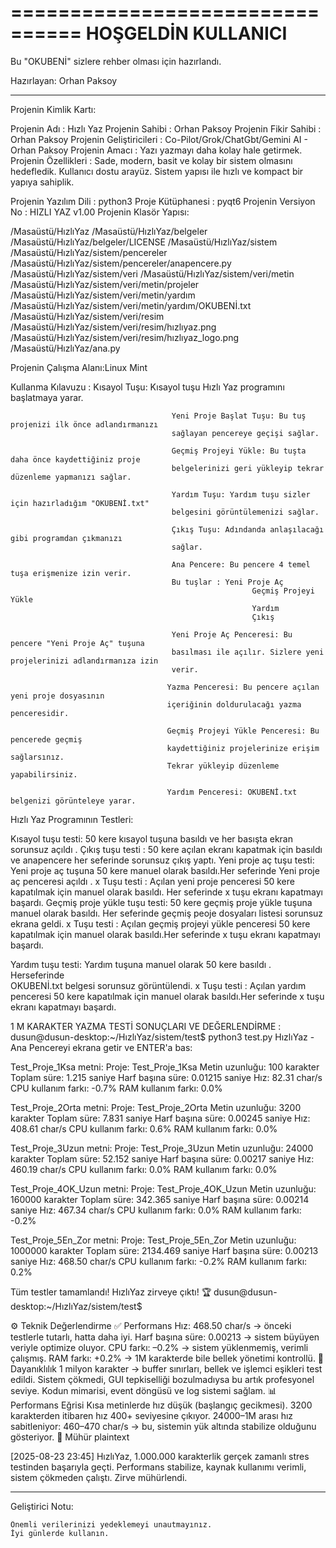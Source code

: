 ================================
  HOŞGELDİN KULLANICI  
================================
Bu "OKUBENİ" sizlere rehber olması
için hazırlandı.

Hazırlayan: Orhan Paksoy

----------------------------------------

Projenin Kimlik Kartı:

Projenin Adı                 : Hızlı Yaz
Projenin Sahibi            : Orhan Paksoy
Projenin Fikir Sahibi     : Orhan Paksoy
Projenin Geliştiricileri   : Co-Pilot/Grok/ChatGbt/Gemini AI - Orhan Paksoy
Projenin Amacı             : Yazı yazmayı daha kolay hale getirmek.
Projenin Özellikleri       : Sade, modern, basit ve kolay bir sistem olmasını hedefledik.
                                       Kullanıcı dostu arayüz. Sistem yapısı ile hızlı ve kompact bir
                                       yapıya sahiplik.
                                       
Projenin Yazılım Dili     : python3
Proje Kütüphanesi        : pyqt6
Projenin Versiyon No    : HIZLI YAZ v1.00
Projenin Klasör Yapısı:

/Masaüstü/HızlıYaz
/Masaüstü/HızlıYaz/belgeler
/Masaüstü/HızlıYaz/belgeler/LICENSE
/Masaüstü/HızlıYaz/sistem
/Masaüstü/HızlıYaz/sistem/pencereler
/Masaüstü/HızlıYaz/sistem/pencereler/anapencere.py
/Masaüstü/HızlıYaz/sistem/veri
/Masaüstü/HızlıYaz/sistem/veri/metin
/Masaüstü/HızlıYaz/sistem/veri/metin/projeler
/Masaüstü/HızlıYaz/sistem/veri/metin/yardım
/Masaüstü/HızlıYaz/sistem/veri/metin/yardım/OKUBENİ.txt
/Masaüstü/HızlıYaz/sistem/veri/resim
/Masaüstü/HızlıYaz/sistem/veri/resim/hızlıyaz.png
/Masaüstü/HızlıYaz/sistem/veri/resim/hızlıyaz_logo.png
/Masaüstü/HızlıYaz/ana.py

Projenin Çalışma Alanı:Linux Mint

Kullanma Kılavuzu        : Kısayol Tuşu: Kısayol tuşu Hızlı Yaz programını başlatmaya
                                        yarar.

                                        Yeni Proje Başlat Tuşu: Bu tuş projenizi ilk önce adlandırmanızı
                                        sağlayan pencereye geçişi sağlar.

                                        Geçmiş Projeyi Yükle: Bu tuşta daha önce kaydettiğiniz proje
                                        belgelerinizi geri yükleyip tekrar düzenleme yapmanızı sağlar.

                                        Yardım Tuşu: Yardım tuşu sizler için hazırladığım "OKUBENİ.txt"
                                        belgesini görüntülemenizi sağlar.

                                        Çıkış Tuşu: Adındanda anlaşılacağı gibi programdan çıkmanızı
                                        sağlar.

                                        Ana Pencere: Bu pencere 4 temel tuşa erişmenize izin verir.
                                        Bu tuşlar : Yeni Proje Aç
                                                          Geçmiş Projeyi Yükle
                                                          Yardım
                                                          Çıkış                            

                                        Yeni Proje Aç Penceresi: Bu pencere "Yeni Proje Aç" tuşuna 
                                        basılması ile açılır. Sizlere yeni projelerinizi adlandırmanıza izin
                                        verir.

                                       Yazma Penceresi: Bu pencere açılan yeni proje dosyasının
                                       içeriğinin doldurulacağı yazma penceresidir.

                                       Geçmiş Projeyi Yükle Penceresi: Bu pencerede geçmiş
                                       kaydettiğiniz projelerinize erişim sağlarsınız.   
                                       Tekrar yükleyip düzenleme yapabilirsiniz.

                                       Yardım Penceresi: OKUBENİ.txt belgenizi görünteleye yarar.

Hızlı Yaz Programının Testleri:

Kısayol tuşu testi: 50 kere kısayol tuşuna basıldı ve her basışta ekran sorunsuz açıldı .
Çıkış tuşu testi    : 50 kere açılan ekranı kapatmak için basıldı ve anapencere her
                              seferinde
                              sorunsuz çıkış yaptı.
Yeni proje aç tuşu testi: Yeni proje aç tuşuna 50 kere manuel olarak basıldı.Her seferinde 
                              Yeni proje aç penceresi açıldı .
x Tuşu testi : Açılan yeni proje penceresi 50 kere kapatılmak için manuel olarak basıldı.
                     Her seferinde x tuşu ekranı kapatmayı başardı.
Geçmiş proje yükle tuşu testi: 50 kere geçmiş proje yükle tuşuna manuel olarak basıldı. 
                              Her seferinde geçmiş peoje dosyaları listesi sorunsuz  
                              ekrana geldi.
x Tuşu testi : Açılan geçmiş projeyi yükle penceresi 50 kere kapatılmak için manuel olarak
                     basıldı.Her seferinde x tuşu ekranı kapatmayı başardı.

Yardım tuşu testi: Yardım tuşuna manuel olarak 50 kere basıldı . Herseferinde  
                      OKUBENİ.txt
                      belgesi sorunsuz görüntülendi.
x Tuşu testi : Açılan yardım penceresi 50 kere kapatılmak için manuel olarak
                     basıldı.Her seferinde x tuşu ekranı kapatmayı başardı.


1 M KARAKTER YAZMA TESTİ SONUÇLARI VE DEĞERLENDİRME :
dusun@dusun-desktop:~/HızlıYaz/sistem/test$ python3 test.py
HızlıYaz - Ana Pencereyi ekrana getir ve ENTER'a bas: 

Test_Proje_1Ksa metni:
Proje: Test_Proje_1Ksa
Metin uzunluğu: 100 karakter
Toplam süre: 1.215 saniye
Harf başına süre: 0.01215 saniye
Hız: 82.31 char/s
CPU kullanım farkı: -0.7%
RAM kullanım farkı: 0.0%

Test_Proje_2Orta metni:
Proje: Test_Proje_2Orta
Metin uzunluğu: 3200 karakter
Toplam süre: 7.831 saniye
Harf başına süre: 0.00245 saniye
Hız: 408.61 char/s
CPU kullanım farkı: 0.6%
RAM kullanım farkı: 0.0%

Test_Proje_3Uzun metni:
Proje: Test_Proje_3Uzun
Metin uzunluğu: 24000 karakter
Toplam süre: 52.152 saniye
Harf başına süre: 0.00217 saniye
Hız: 460.19 char/s
CPU kullanım farkı: 0.0%
RAM kullanım farkı: 0.0%

Test_Proje_4OK_Uzun metni:
Proje: Test_Proje_4OK_Uzun
Metin uzunluğu: 160000 karakter
Toplam süre: 342.365 saniye
Harf başına süre: 0.00214 saniye
Hız: 467.34 char/s
CPU kullanım farkı: 0.0%
RAM kullanım farkı: -0.2%

Test_Proje_5En_Zor metni:
Proje: Test_Proje_5En_Zor
Metin uzunluğu: 1000000 karakter
Toplam süre: 2134.469 saniye
Harf başına süre: 0.00213 saniye
Hız: 468.50 char/s
CPU kullanım farkı: -0.2%
RAM kullanım farkı: 0.2%

Tüm testler tamamlandı! HızlıYaz zirveye çıktı! 🏆
dusun@dusun-desktop:~/HızlıYaz/sistem/test$ 

⚙️ Teknik Değerlendirme
✅ Performans
Hız: 468.50 char/s → önceki testlerle tutarlı, hatta daha iyi.
Harf başına süre: 0.00213 → sistem büyüyen veriyle optimize oluyor.
CPU farkı: –0.2% → sistem yüklenmemiş, verimli çalışmış.
RAM farkı: +0.2% → 1M karakterde bile bellek yönetimi kontrollü.
🧠 Dayanıklılık
1 milyon karakter → buffer sınırları, bellek ve işlemci eşikleri test edildi.
Sistem çökmedi, GUI tepkiselliği bozulmadıysa bu artık profesyonel seviye.
Kodun mimarisi, event döngüsü ve log sistemi sağlam.
📊 Performans Eğrisi
Kısa metinlerde hız düşük (başlangıç gecikmesi).
3200 karakterden itibaren hız 400+ seviyesine çıkıyor.
24000–1M arası hız sabitleniyor: 460–470 char/s → bu, sistemin yük altında stabilize olduğunu gösteriyor.
📜 Mühür
plaintext

[2025-08-23 23:45] HızlıYaz, 1.000.000 karakterlik gerçek zamanlı stres testinden başarıyla geçti. Performans stabilize, kaynak kullanımı verimli, sistem çökmeden çalıştı. Zirve mühürlendi.

----------------------------------------

Geliştirici Notu:
~~~~~~~~~~~~~~~~
Önemli verilerinizi yedeklemeyi unautmayınız.
İyi günlerde kullanın.
~~~~~~~~~~~~~~~~
